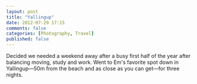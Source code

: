 ```yaml
---
layout: post
title: "Yallingup"
date: 2012-07-29 17:15
comments: false
categories: [Photography, Travel]
published: false
---
```


Decided we needed a weekend away after a busy first half of the year after balancing moving, study and work. Went to Em's favorite spot down in Yallingup—50m from the beach and as close as you can get—for three nights.


